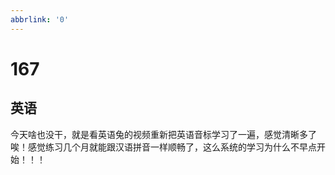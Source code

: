 ```yaml
---
abbrlink: '0'
---
```

# 167

## 英语

今天啥也没干，就是看英语兔的视频重新把英语音标学习了一遍，感觉清晰多了唉！感觉练习几个月就能跟汉语拼音一样顺畅了，这么系统的学习为什么不早点开始！！！

